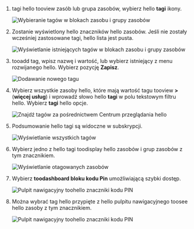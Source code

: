 1. tagi hello tooview zasób lub grupa zasobów, wybierz hello **tagi** ikony. 
   
     ![Wybieranie tagów w blokach zasobu i grupy zasobów](./media/resource-manager-tag-resources/select-tag-icon.png)
2. Zostanie wyświetlony hello znaczników hello zasobów. Jeśli nie zostały wcześniej zastosowane tagi, hello lista jest pusta. 

     ![Wyświetlanie istniejących tagów w blokach zasobu i grupy zasobów](./media/resource-manager-tag-resources/existing-tags.png)
3. tooadd tag, wpisz nazwę i wartość, lub wybierz istniejący z menu rozwijanego hello. Wybierz pozycję **Zapisz**.

     ![Dodawanie nowego tagu](./media/resource-manager-tag-resources/tag-resources.png)
3. Wybierz wszystkie zasoby hello, które mają wartość tagu tooview  **>**  (**więcej usług**) i wprowadź słowo hello **tagi** w polu tekstowym filtru hello. Wybierz **tagi** hello opcje.
   
     ![Znajdź tagów za pośrednictwem Centrum przeglądania hello](./media/resource-manager-tag-resources/browse-tags.png)
4. Podsumowanie hello tagi są widoczne w subskrypcji.
   
     ![Wyświetlanie wszystkich tagów](./media/resource-manager-tag-resources/tag-taxonomy.png)
5. Wybierz jedno z hello tagi toodisplay hello zasobów i grup zasobów z tym znacznikiem.
   
     ![Wyświetlanie otagowanych zasobów](./media/resource-manager-tag-resources/show-tagged-resources.png)
6. Wybierz **toodashboard bloku kodu Pin** umożliwiającą szybki dostęp.
   
     ![Pulpit nawigacyjny toohello znaczniki kodu PIN](./media/resource-manager-tag-resources/pin-tag.png)
7. Można wybrać tag hello przypięte z hello pulpitu nawigacyjnego toosee hello zasoby z tym znacznikiem.

     ![Pulpit nawigacyjny toohello znaczniki kodu PIN](./media/resource-manager-tag-resources/show-pinned-tag.png)
